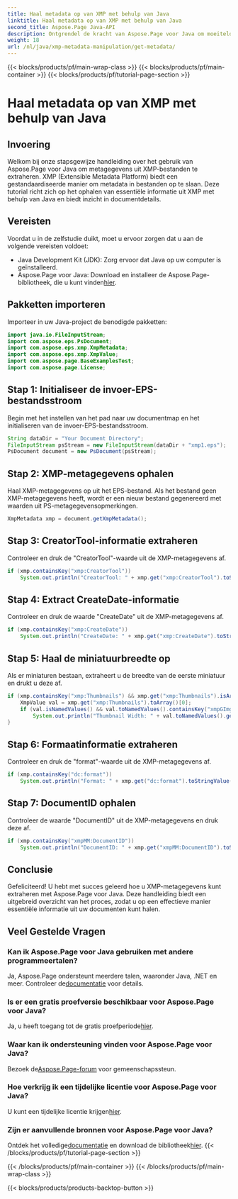 ```yaml
---
title: Haal metadata op van XMP met behulp van Java
linktitle: Haal metadata op van XMP met behulp van Java
second_title: Aspose.Page Java-API
description: Ontgrendel de kracht van Aspose.Page voor Java om moeiteloos XMP-metagegevens te extraheren. Verbeter documentanalyse met onze stapsgewijze handleiding!
weight: 18
url: /nl/java/xmp-metadata-manipulation/get-metadata/
---
```


{{< blocks/products/pf/main-wrap-class >}}
{{< blocks/products/pf/main-container >}}
{{< blocks/products/pf/tutorial-page-section >}}

# Haal metadata op van XMP met behulp van Java

## Invoering
Welkom bij onze stapsgewijze handleiding over het gebruik van Aspose.Page voor Java om metagegevens uit XMP-bestanden te extraheren. XMP (Extensible Metadata Platform) biedt een gestandaardiseerde manier om metadata in bestanden op te slaan. Deze tutorial richt zich op het ophalen van essentiële informatie uit XMP met behulp van Java en biedt inzicht in documentdetails.
## Vereisten
Voordat u in de zelfstudie duikt, moet u ervoor zorgen dat u aan de volgende vereisten voldoet:
- Java Development Kit (JDK): Zorg ervoor dat Java op uw computer is geïnstalleerd.
-  Aspose.Page voor Java: Download en installeer de Aspose.Page-bibliotheek, die u kunt vinden[hier](https://releases.aspose.com/page/java/).
## Pakketten importeren
Importeer in uw Java-project de benodigde pakketten:
```java
import java.io.FileInputStream;
import com.aspose.eps.PsDocument;
import com.aspose.eps.xmp.XmpMetadata;
import com.aspose.eps.xmp.XmpValue;
import com.aspose.page.BaseExamplesTest;
import com.aspose.page.License;
```
## Stap 1: Initialiseer de invoer-EPS-bestandsstroom
Begin met het instellen van het pad naar uw documentmap en het initialiseren van de invoer-EPS-bestandsstroom.
```java
String dataDir = "Your Document Directory";
FileInputStream psStream = new FileInputStream(dataDir + "xmp1.eps");
PsDocument document = new PsDocument(psStream);
```
## Stap 2: XMP-metagegevens ophalen
Haal XMP-metagegevens op uit het EPS-bestand. Als het bestand geen XMP-metagegevens heeft, wordt er een nieuw bestand gegenereerd met waarden uit PS-metagegevensopmerkingen.
```java
XmpMetadata xmp = document.getXmpMetadata();
```
## Stap 3: CreatorTool-informatie extraheren
Controleer en druk de "CreatorTool"-waarde uit de XMP-metagegevens af.
```java
if (xmp.containsKey("xmp:CreatorTool"))
    System.out.println("CreatorTool: " + xmp.get("xmp:CreatorTool").toStringValue());
```
## Stap 4: Extract CreateDate-informatie
Controleer en druk de waarde "CreateDate" uit de XMP-metagegevens af.
```java
if (xmp.containsKey("xmp:CreateDate"))
    System.out.println("CreateDate: " + xmp.get("xmp:CreateDate").toStringValue());
```
## Stap 5: Haal de miniatuurbreedte op
Als er miniaturen bestaan, extraheert u de breedte van de eerste miniatuur en drukt u deze af.
```java
if (xmp.containsKey("xmp:Thumbnails") && xmp.get("xmp:Thumbnails").isArray()) {
    XmpValue val = xmp.get("xmp:Thumbnails").toArray()[0];
    if (val.isNamedValues() && val.toNamedValues().containsKey("xmpGImg:width"))
        System.out.println("Thumbnail Width: " + val.toNamedValues().get("xmpGImg:width").toInteger());
}
```
## Stap 6: Formaatinformatie extraheren
Controleer en druk de "format"-waarde uit de XMP-metagegevens af.
```java
if (xmp.containsKey("dc:format"))
    System.out.println("Format: " + xmp.get("dc:format").toStringValue());
```
## Stap 7: DocumentID ophalen
Controleer de waarde "DocumentID" uit de XMP-metagegevens en druk deze af.
```java
if (xmp.containsKey("xmpMM:DocumentID"))
    System.out.println("DocumentID: " + xmp.get("xmpMM:DocumentID").toStringValue());
```
## Conclusie
Gefeliciteerd! U hebt met succes geleerd hoe u XMP-metagegevens kunt extraheren met Aspose.Page voor Java. Deze handleiding biedt een uitgebreid overzicht van het proces, zodat u op een effectieve manier essentiële informatie uit uw documenten kunt halen.
## Veel Gestelde Vragen
### Kan ik Aspose.Page voor Java gebruiken met andere programmeertalen?
 Ja, Aspose.Page ondersteunt meerdere talen, waaronder Java, .NET en meer. Controleer de[documentatie](https://reference.aspose.com/page/java/) voor details.
### Is er een gratis proefversie beschikbaar voor Aspose.Page voor Java?
 Ja, u heeft toegang tot de gratis proefperiode[hier](https://releases.aspose.com/).
### Waar kan ik ondersteuning vinden voor Aspose.Page voor Java?
 Bezoek de[Aspose.Page-forum](https://forum.aspose.com/c/page/39) voor gemeenschapssteun.
### Hoe verkrijg ik een tijdelijke licentie voor Aspose.Page voor Java?
 U kunt een tijdelijke licentie krijgen[hier](https://purchase.aspose.com/temporary-license/).
### Zijn er aanvullende bronnen voor Aspose.Page voor Java?
 Ontdek het volledige[documentatie](https://reference.aspose.com/page/java/) en download de bibliotheek[hier](https://releases.aspose.com/page/java/).
{{< /blocks/products/pf/tutorial-page-section >}}

{{< /blocks/products/pf/main-container >}}
{{< /blocks/products/pf/main-wrap-class >}}

{{< blocks/products/products-backtop-button >}}
